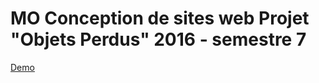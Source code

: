# MO Conception de sites web Projet "Objets Perdus" 2016 - semestre 7
<a href="https://lostobject.catprogrammer.com">Demo</a>
